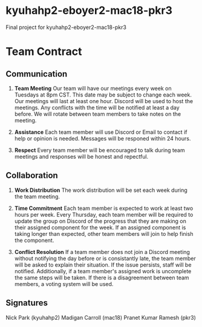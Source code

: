 # kyuhahp2-eboyer2-mac18-pkr3
Final project for kyuhahp2-eboyer2-mac18-pkr3

# Team Contract

## Communication
1. **Team Meeting** Our team will have our meetings every week on Tuesdays at 8pm CST. This date may be subject to change each week. Our meetings will last at least one hour. Discord will be used to host the meetings. Any conflicts with the time will be notified at least a day before. We will rotate between team members to take notes on the meeting.

2. **Assistance** Each team member will use Discord or Email to contact if help or opinion is needed. Messages will be responed within 24 hours.

3. **Respect** Every team member will be encouraged to talk during team meetings and responses will be honest and repectful.

## Collaboration
1. **Work Distribution** The work distribution will be set each week during the team meeting. 

2. **Time Commitment** Each team member is expected to work at least two hours per week. Every Thursday, each team member will be required to update the group on Discord of the progress that they are making on their assigned component for the week. If an assigned component is taking longer than expected, other team members will join to help finish the component.

3. **Conflict Resolution** If a team member does not join a Discord meeting without notifying the day before or is consistantly late, the team member will be asked to explain their situation. If the issue persists, staff will be notified. Additionally, if a team member's assigned work is uncomplete the same steps will be taken. If there is a disagreement between team members, a voting system will be used.

## Signatures
Nick Park (kyuhahp2) Madigan Carroll (mac18) Pranet Kumar Ramesh (pkr3)

